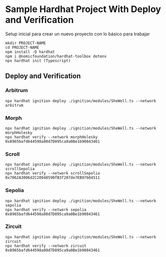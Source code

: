 # Sample Hardhat Project With Deploy and Verification
Setup inicial para crear un nuevo proyecto con lo básico para trabajar

```shell
mkdir PROJECT-NAME
cd PROJECT-NAME
npm install -D hardhat
npm i @nomicfoundation/hardhat-toolbox dotenv
npx hardhat init (Typescript)
```
## Deploy and Verification
### Arbitrum

```shell
npx hardhat ignition deploy ./ignition/modules/SheWell.ts --network arbitrum
```

### Morph

```shell
npx hardhat ignition deploy ./ignition/modules/SheWell.ts --network morphHolesky
npx hardhat verify --network morphHolesky 0x8965bafd644598a80d7D895ca9a0Be1b90843461
```

### Scroll

```shell
npx hardhat ignition deploy ./ignition/modules/SheWell.ts --network scrollSepolia
npx hardhat verify --network scrollSepolia 0x7062A3006d2C20948590fB3f207de7EB97604511
```

### Sepolia

```shell
npx hardhat ignition deploy ./ignition/modules/SheWell.ts --network sepolia
npx hardhat verify --network sepolia 0x8965bafd644598a80d7D895ca9a0Be1b90843461
```

### Zircuit

```shell
npx hardhat ignition deploy ./ignition/modules/SheWell.ts --network zircuit
npx hardhat verify --network zircuit 0x8965bafd644598a80d7D895ca9a0Be1b90843461
```
